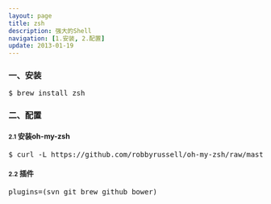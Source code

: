 ```yaml
---
layout: page
title: zsh
description: 强大的Shell
navigation: [1.安装, 2.配置]
update: 2013-01-19
---
```


<section>
    <div class="page-header">
        <h3>一、安装</h3>
    </div>
<pre>
$ brew install zsh
</pre>

</section>

<section>
    <div class="page-header">
        <h3>二、配置</h3>
    </div>
    <h4><small>2.1</small> 安装oh-my-zsh</h4>
<pre>
$ curl -L https://github.com/robbyrussell/oh-my-zsh/raw/master/tools/install.sh | sh
</pre>
    <h4><small>2.2</small> 插件</h4>
<pre>
plugins=(svn git brew github bower)
</pre>
</section>